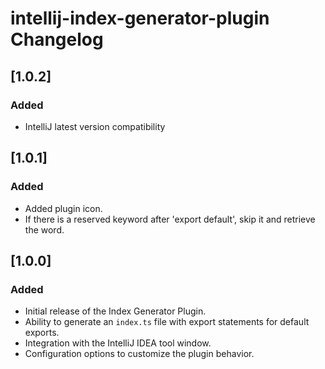 <!-- Keep a Changelog guide -> https://keepachangelog.com -->

# intellij-index-generator-plugin Changelog

## [1.0.2]

### Added

- IntelliJ latest version compatibility

## [1.0.1]

### Added

- Added plugin icon.
- If there is a reserved keyword after 'export default', skip it and retrieve the word.

## [1.0.0]

### Added

- Initial release of the Index Generator Plugin.
- Ability to generate an `index.ts` file with export statements for default exports.
- Integration with the IntelliJ IDEA tool window.
- Configuration options to customize the plugin behavior.
